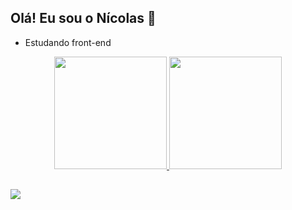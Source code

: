 ## Olá! Eu sou o Nícolas 👋

- Estudando front-end

<div align="center" style="display: inline_block">
  <a href="https://github.com/NicolasOlivr">
  <img height="180em" src="https://github-readme-stats.vercel.app/api?username=NicolasOlivr&show_icons=true&theme=tokyonight&include_all_commits=true&count_private=true"/>
  <img height="180em" src="https://github-readme-stats.vercel.app/api/top-langs/?username=NicolasOlivr&layout=compact&langs_count=7&theme=tokyonight"/>
</div>
  
  ##
  
<div>
  <a href="https://www.linkedin.com/in/n%C3%ADcolas-oliveira-matos-b996b9227/" target="_blank"><img src="https://img.shields.io/badge/-LinkedIn-%230077B5?style=for-the-badge&logo=linkedin&logoColor=white" target="_blank"></a>
</div>

